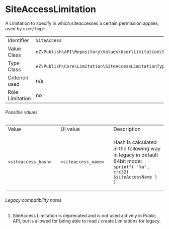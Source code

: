 # SiteAccessLimitation

A Limitation to specify in which siteaccesses a certain permission applies, used by `user/login`.

|                 |                                                                         |
|-----------------|-------------------------------------------------------------------------|
| Identifier      | `SiteAccess`                                                            |
| Value Class     | `eZ\Publish\API\Repository\Values\User\Limitation\SiteAccessLimitation` |
| Type Class      | `eZ\Publish\Core\Limitation\SiteAccessLimitationType`                   |
| Criterion used  | n/a                                                                     |
| Role Limitation | no                                                                      |

###### Possible values

<table>
<colgroup>
<col width="33%" />
<col width="33%" />
<col width="33%" />
</colgroup>
<tbody>
<tr class="odd">
<td align="left">Value</td>
<td align="left">UI value</td>
<td align="left">Description</td>
</tr>
<tr class="even">
<td align="left"><code>&lt;siteaccess_hash&gt;</code></td>
<td align="left"><code>&lt;siteaccess_name&gt;</code></td>
<td align="left"><p>Hash is calculated in the following way in legacy in default 64bit mode: <code>sprintf( '%u', crc32( $siteAccessName ) )</code></p></td>
</tr>
</tbody>
</table>

###### Legacy compatibility notes

1.  SiteAccess Limitation is deprecated and is not used actively in Public API, but is allowed for being able to read / create Limitations for legacy.

 

